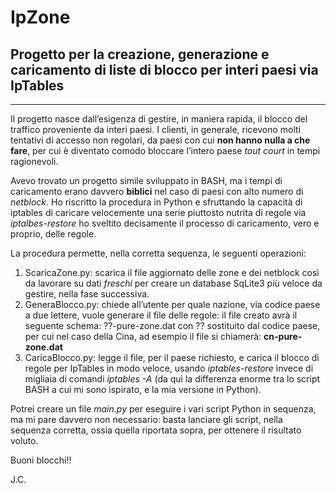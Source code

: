 # IpZone
 
## Progetto per la creazione, generazione e caricamento di liste di blocco per interi paesi via IpTables
***
Il progetto nasce dall’esigenza di gestire, in maniera rapida, il blocco del traffico proveniente da interi paesi. I clienti, in generale, ricevono molti tentativi di accesso non regolari, da paesi con cui **non hanno nulla a che fare**, per cui è diventato comodo bloccare l’intero paese _tout court_ in tempi ragionevoli.

Avevo trovato un progetto simile sviluppato in BASH, ma i tempi di caricamento erano davvero **biblici** nel caso di paesi con alto numero di *netblock*. Ho riscritto la procedura in Python e sfruttando la capacità di iptables di caricare velocemente una serie piuttosto nutrita di regole via _iptalbes-restore_ ho sveltito decisamente il processo di caricamento, vero e proprio, delle regole.

La procedura permette, nella corretta sequenza, le seguenti operazioni: 

1. ScaricaZone.py: scarica il file aggiornato delle zone e dei netblock così da lavorare su dati _freschi_ per creare un database SqLite3 più veloce da gestire, nella fase successiva.
2. GeneraBlocco.py: chiede all’utente per quale nazione, via codice paese a due lettere, vuole generare il file delle regole: il file creato avrà il seguente schema: ??-pure-zone.dat con ?? sostituito dal codice paese, per cui nel caso della Cina, ad esempio il file si chiamerà: **cn-pure-zone.dat**
3. CaricaBlocco.py: legge il file, per il paese richiesto, e carica il blocco di regole per IpTables in modo veloce, usando _iptables-restore_ invece di migliaia di comandi _iptables -A_ (da qui la differenza enorme tra lo script BASH a cui mi sono ispirato, e la mia versione in Python).

Potrei creare un file _main.py_ per eseguire i vari script Python in sequenza, ma mi pare davvero non necessario: basta lanciare gli script, nella sequenza corretta, ossia quella riportata sopra, per ottenere il risultato voluto.

Buoni blocchi!!

J.C.
